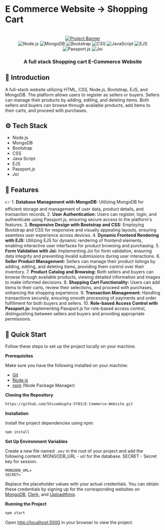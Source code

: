 # E Commerce Website -> Shopping Cart


<div align="center">
  <br />
    <a href="#" target="_blank">
      <img src="https://github.com/ShivamGupta-5703/E-Commerce-Website/assets/134150130/f59d106e-031f-4b69-adf8-eb57fe6390b2" alt="Project Banner">
    </a>
  <br />

<div>
  <img src="https://img.shields.io/badge/-Node.js-black?style=for-the-badge&logoColor=white&logo=node.js&color=339933" alt="Node.js" />
  <img src="https://img.shields.io/badge/-MongoDB-black?style=for-the-badge&logoColor=white&logo=mongodb&color=47A248" alt="MongoDB" />
  <img src="https://img.shields.io/badge/-Bootstrap-black?style=for-the-badge&logoColor=white&logo=bootstrap&color=563D7C" alt="Bootstrap" />
  <img src="https://img.shields.io/badge/-CSS-black?style=for-the-badge&logoColor=white&logo=css3&color=1572B6" alt="CSS" />
  <img src="https://img.shields.io/badge/-JavaScript-black?style=for-the-badge&logoColor=white&logo=javascript&color=F7DF1E" alt="JavaScript" />
  <img src="https://img.shields.io/badge/-EJS-black?style=for-the-badge&logoColor=white&logo=ejs&color=394385" alt="EJS" />
  <img src="https://img.shields.io/badge/-Passport.js-black?style=for-the-badge&logoColor=white&logo=passport&color=34E27A" alt="Passport.js" />
  <img src="https://img.shields.io/badge/-Joi-black?style=for-the-badge&logoColor=white&logo=joi&color=EF5350" alt="Joi" />
</div>

  <h3 align="center">A full stack Shopping cart E-Commerce Website</h3>
</div>

## <a name="introduction">🤖 Introduction</a>

A full-stack website utilizing HTML, CSS, Node.js, Bootstrap, EJS, and MongoDB. The platform allows users to register as sellers or buyers. Sellers can manage their products by adding, editing, and deleting items. Both sellers and buyers can browse through available products, add items to their carts, and proceed with purchases.
## <a name="tech-stack">⚙️ Tech Stack</a>

- Node.js
- MongoDB
- Bootstrap
- CSS
- Java Script
- EJS
- Passport.js
- Joi

## <a name="features">🔋 Features</a>

👉 1. **Database Management with MongoDB:** Utilizing MongoDB for efficient storage and management of user data, product details, and transaction records.
    2. **User Authentication:** Users can register, login, and authenticate using Passport.js, ensuring secure access to the platform's features.
    3. **Responsive Design with Bootstrap and CSS:** Employing Bootstrap and CSS for responsive and visually appealing layouts, ensuring seamless user experience across devices.
    4. **Dynamic Frontend Rendering with EJS:** Utilizing EJS for dynamic rendering of frontend elements, enabling interactive user interfaces for product browsing and purchasing.
    5. **Form Validation with Joi:** Implementing Joi for form validation, ensuring data integrity and preventing invalid submissions during user interactions.
    6. **Seller Product Management:** Sellers can manage their product listings by adding, editing, and deleting items, providing them control over their inventory.
    7. **Product Catalog and Browsing:** Both sellers and buyers can browse through available products, viewing detailed information and images to make informed decisions.
    8. **Shopping Cart Functionality:** Users can add items to their carts, review their selections, and proceed with purchases, enhancing the shopping experience.
    9. **Transaction Management:** Handling transactions securely, ensuring smooth processing of payments and order fulfillment for both buyers and sellers.
    10. **Role-based Access Control with Passport.js:** Implementing Passport.js for role-based access control, distinguishing between sellers and buyers and providing appropriate permissions.


## <a name="quick-start">🤸 Quick Start</a>

Follow these steps to set up the project locally on your machine.

**Prerequisites**

Make sure you have the following installed on your machine:

- [Git](https://git-scm.com/)
- [Node.js](https://nodejs.org/en)
- [npm](https://www.npmjs.com/) (Node Package Manager)

**Cloning the Repository**

```bash
https://github.com/ShivamGupta-5703/E-Commerce-Website.git
```

**Installation**

Install the project dependencies using npm:

```bash
npm install
```

**Set Up Environment Variables**

Create a new file named `.env` in the root of your project and add the following content:
MONGODB_URL - url for the database.
SECRET - Secret key for session.
```env
MONGODB_URL=
SECRET=
```

Replace the placeholder values with your actual credentials. You can obtain these credentials by signing up for the corresponding websites on [MongoDB](https://www.mongodb.com/), [Clerk](https://clerk.com/), and [Uploadthing](https://uploadthing.com/). 

**Running the Project**

```bash
npm start
```

Open [http://localhost:5000](http://localhost:5000) in your browser to view the project.

